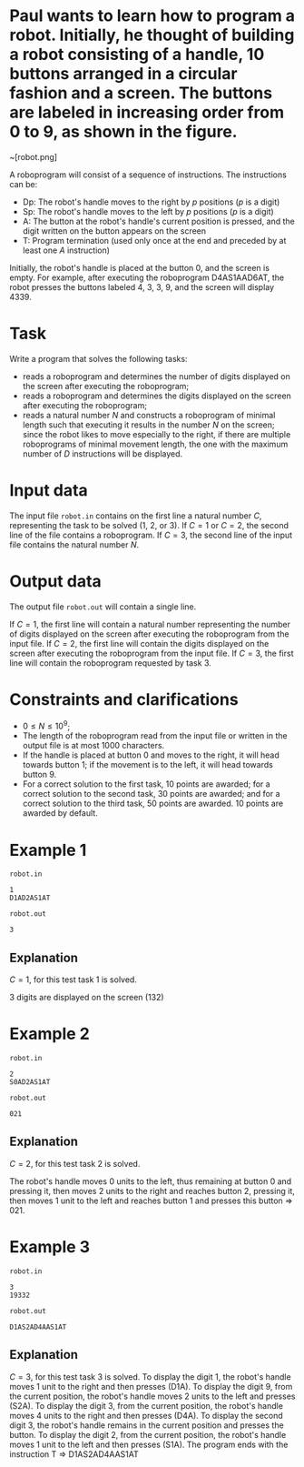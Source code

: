 # Paul wants to learn how to program a robot. Initially, he thought of building a robot consisting of a handle, $10$ buttons arranged in a circular fashion and a screen. The buttons are labeled in increasing order from $0$ to $9$, as shown in the figure.

~[robot.png]

A roboprogram will consist of a sequence of instructions. The instructions can be:

* Dp: The robot's handle moves to the right by $p$ positions ($p$ is a digit)
* Sp: The robot's handle moves to the left by $p$ positions ($p$ is a digit)
* A: The button at the robot's handle's current position is pressed, and the digit written on the button appears on the screen
* T: Program termination (used only once at the end and preceded by at least one $A$ instruction)

Initially, the robot's handle is placed at the button $0$, and the screen is empty. For example, after executing the roboprogram D4AS1AAD6AT, the robot presses the buttons labeled $4$, $3$, $3$, $9$, and the screen will display $4339$.

# Task

Write a program that solves the following tasks:

* reads a roboprogram and determines the number of digits displayed on the screen after executing the roboprogram;
* reads a roboprogram and determines the digits displayed on the screen after executing the roboprogram;
* reads a natural number $N$ and constructs a roboprogram of minimal length such that executing it results in the number $N$ on the screen; since the robot likes to move especially to the right, if there are multiple roboprograms of minimal movement length, the one with the maximum number of $D$ instructions will be displayed.

# Input data

The input file `robot.in` contains on the first line a natural number $C$, representing the task to be solved ($1$, $2$, or $3$). If $C = 1$ or $C = 2$, the second line of the file contains a roboprogram. If $C = 3$, the second line of the input file contains the natural number $N$.

# Output data

The output file `robot.out` will contain a single line.

If $C = 1$, the first line will contain a natural number representing the number of digits displayed on the screen after executing the roboprogram from the input file.
If $C = 2$, the first line will contain the digits displayed on the screen after executing the roboprogram from the input file.
If $C = 3$, the first line will contain the roboprogram requested by task $3$.

# Constraints and clarifications

* $0 \leq N \leq 10^9$;
* The length of the roboprogram read from the input file or written in the output file is at most $1000$ characters.
* If the handle is placed at button $0$ and moves to the right, it will head towards button $1$; if the movement is to the left, it will head towards button $9$.
* For a correct solution to the first task, $10$ points are awarded; for a correct solution to the second task, $30$ points are awarded; and for a correct solution to the third task, $50$ points are awarded. $10$ points are awarded by default.

# Example 1

`robot.in`
```
1
D1AD2AS1AT
```

`robot.out`
```
3
```

## Explanation

$C = 1$, for this test task $1$ is solved.

$3$ digits are displayed on the screen ($132$)

# Example 2

`robot.in`
```
2
S0AD2AS1AT
```

`robot.out`
```
021
```

## Explanation

$C = 2$, for this test task $2$ is solved.

The robot's handle moves $0$ units to the left, thus remaining at button $0$ and pressing it, then moves $2$ units to the right and reaches button $2$, pressing it, then moves $1$ unit to the left and reaches button $1$ and presses this button ⇒ $021$.

# Example 3

`robot.in`
```
3
19332
```

`robot.out`
```
D1AS2AD4AAS1AT
```

## Explanation

$C = 3$, for this test task $3$ is solved. To display the digit $1$, the robot's handle moves $1$ unit to the right and then presses (D1A). To display the digit $9$, from the current position, the robot's handle moves $2$ units to the left and presses (S2A). To display the digit $3$, from the current position, the robot's handle moves $4$ units to the right and then presses (D4A). To display the second digit $3$, the robot's handle remains in the current position and presses the button. To display the digit $2$, from the current position, the robot's handle moves $1$ unit to the left and then presses (S1A). The program ends with the instruction T ⇒ D1AS2AD4AAS1AT